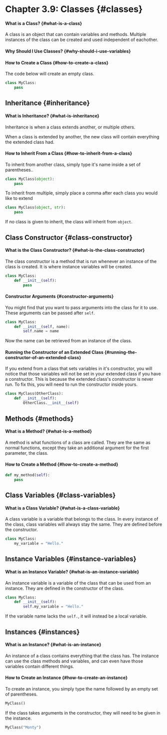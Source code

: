 # Chapter 3.9: Classes {#classes}

#### What is a Class? {#what-is-a-class}

A class is an object that can contain variables and methods. Multiple instances of the class can be created and used independent of eachother.

#### Why Should I Use Classes? {#why-should-i-use-variables}



#### How to Create a Class {#how-to-create-a-class}

The code below will create an empty class.

```py
class MyClass:
    pass
```

## Inheritance {#inheritance}

#### What is Inheritance? {#what-is-inheritance}

Inheritance is when a class extends another, or multiple others.

When a class is extended by another, the new class will contain everything the extended class had.

#### How to Inherit From a Class {#how-to-inherit-from-a-class}

To inherit from another class, simply type it's name inside a set of parentheses..

```py
class MyClass(object):
    pass
```

To inherit from multiple, simply place a comma after each class you would like to extend

```py
class MyClass(object, str):
    pass
```

If no class is given to inherit, the class will inherit from `object`.

## Class Constructor {#class-constructor}

#### What is the Class Constructor? {#what-is-the-class-constructor}

The class constructor is a method that is run whenever an instance of the class is created. It is where instance variables will be created.

```py
class MyClass:
    def __init__(self):
        pass
```

#### Constructor Arguments {#constructor-arguments}

You might find that you want to pass arguments into the class for it to use. These arguments can be passed after `self`.

```py
class MyClass:
    def __init__(self, name):
        self.name = name
```

Now the name can be retrieved from an instance of the class.

#### Running the Constructor of an Extended Class {#running-the-constructor-of-an-extended-class}

If you extend from a class that sets variables in it's constructor, you will notice that those variables will not be set in your extended class if you have a constructor. This is because the extended class's constructor is never run. To fix this, you will need to run the constructor inside yours.

```py
class MyClass(OtherClass):
    def __init__(self):
        OtherClass.__init__(self)
```

## Methods {#methods}

#### What is a Method? {#what-is-a-method}

A method is what functions of a class are called. They are the same as normal functions, except they take an additional argument for the first parameter, the class.

#### How to Create a Method {#how-to-create-a-method}

```py
def my_method(self):
    pass
```

## Class Variables {#class-variables}

#### What is a Class Variable? {#what-is-a-class-variable}

A class variable is a variable that belongs to the class. In every instance of the class, class variables will always stay the same. They are defined before the constructor.

```py
class MyClass:
    my_variable = "Hello."
```

## Instance Variables {#instance-variables}

#### What is an Instance Variable? {#what-is-an-instance-variable}

An instance variable is a variable of the class that can be used from an instance. They are defined in the constructor of the class.

```py
class MyClass:
    def __init__(self):
        self.my_variable = "Hello."
```

If the variable name lacks the `self.`, it will instead be a local variable.

## Instances {#instances}

#### What is an Instance? {#what-is-an-instance}

An instance of a class contains everything that the class has. The instance can use the class methods and variables, and can even have those variables contain different things.

#### How to Create an Instance {#how-to-create-an-instance}

To create an instance, you simply type the name followed by an empty set of parentheses.

```py
MyClass()
```

If the class takes arguments in the constructor, they will need to be given in the instance.

```py
MyClass("Monty")
```



